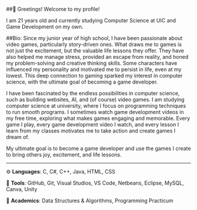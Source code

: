 ##👋 Greetings! Welcome to my profile!

I am 21 years old and currently studying Computer Science at UIC and Game Development on my own. 

##Bio:
Since my junior year of high school, I have been passionate about video games, particularly story-driven ones. What draws me to games is not just the excitement, but the valuable life lessons they offer. They have also helped me manage stress, provided an escape from reality, and honed my problem-solving and creative thinking skills. Some characters have influenced my personality and motivated me to persist in life, even at my lowest. This deep connection to gaming sparked my interest in computer science, with the ultimate goal of becoming a game developer.

I have been fascinated by the endless possibilities in computer science, such as building websites, AI, and (of course) video games. I am studying computer science at university, where I focus on programming techniques to run smooth programs. I sometimes watch game development videos in my free time, exploring what makes games engaging and memorable. Every game I play, every game development video I watch, and every lesson I learn from my classes motivates me to take action and create games I dream of.

My ultimate goal is to become a game developer and use the games I create to bring others joy, excitement, and life lessons.

-----------------------------------------------------------------------------------------------------------------------------------------------------------------------------------------------------------------------
⚙️ **Languages**: C, C#, C++, Java, HTML, CSS

🧰 **Tools**: GitHub, Git, Visual Studios, VS Code, Netbeans, Eclipse, MySQL, Canva, Unity

📘 **Academics**: Data Structures & Algorithms, Programming Practicum
